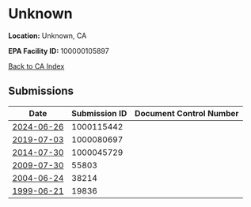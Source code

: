# Unknown

**Location:** Unknown, CA

**EPA Facility ID:** 100000105897

[Back to CA Index](../../index.md)

## Submissions

| Date | Submission ID | Document Control Number |
|------|--------------|-------------------------|
| [2024-06-26](submissions/1000115442.md) | 1000115442 |  |
| [2019-07-03](submissions/1000080697.md) | 1000080697 |  |
| [2014-07-30](submissions/1000045729.md) | 1000045729 |  |
| [2009-07-30](submissions/55803.md) | 55803 |  |
| [2004-06-24](submissions/38214.md) | 38214 |  |
| [1999-06-21](submissions/19836.md) | 19836 |  |
